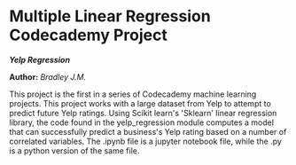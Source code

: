 Multiple Linear Regression Codecademy Project
==============

***Yelp Regression***

**Author:** *Bradley J.M.*

This project is the first in a series of Codecademy machine learning projects. This project works with a large dataset from Yelp to attempt to predict future Yelp ratings. Using Scikit learn's 'Sklearn' linear regression library, the code found in the yelp_regression module computes a model that can successfully predict a business's Yelp rating based on a number of correlated variables. The .ipynb file is a jupyter notebook file, while the .py is a python version of the same file.
